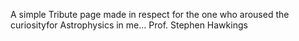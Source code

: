 A simple Tribute page made in respect for the one who aroused the curiosityfor Astrophysics in me...
Prof. Stephen Hawkings
